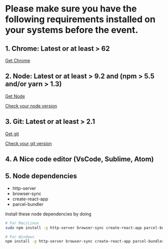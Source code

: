# Please make sure you have the following requirements installed on your systems before the event.

## 1. Chrome: Latest or at least > 62

[Get Chrome](https://www.google.com/chrome/browser/features.html)

## 2. Node: Latest or at least > 9.2 and (npm > 5.5 and/or yarn > 1.3)

[Get Node](https://nodejs.org/en/download/package-manager/)

[Check your node version](https://stackoverflow.com/questions/14888471/node-js-version-on-the-command-line-not-the-repl)

## 3. Git: Latest or at least > 2.1

[Get git](https://git-scm.com/book/en/v2/Getting-Started-Installing-Git)

[Check your git version](https://superuser.com/questions/347728/terminal-command-to-find-what-version-of-git-i-have-installed)

## 4. A Nice code editor (VsCode, Sublime, Atom)

## 5. Node dependencies

* http-server
* browser-sync
* create-react-app
* parcel-bundler

Install these node dependencies by doing

```sh
# For Mac/Linux
sudo npm install -g http-server browser-sync create-react-app parcel-bundler

# For Windows
npm install -g http-server browser-sync create-react-app parcel-bundler
```
